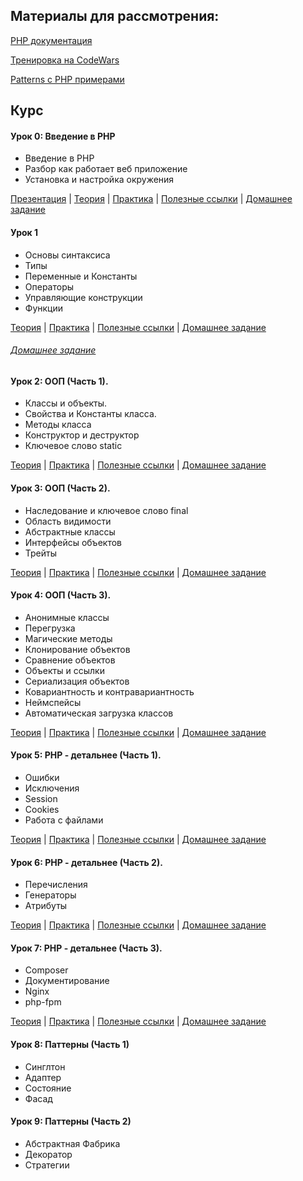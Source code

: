 ## Материалы для рассмотрения:

[PHP документация](https://www.php.net/docs.php)

[Тренировка на CodeWars](https://www.codewars.com/kata/search/php?q=&beta=false)

[Patterns с PHP примерами](https://refactoring.guru/uk/design-patterns/php)

## Курс

#### Урок 0: Введение в PHP

- Введение в PHP
- Разбор как работает веб приложение
- Установка и настройка окружения

[Презентация](https://docs.google.com/presentation/d/1vStwVV_O-Ydzg9oo4fAwOq3tqDCdNf3ucCLevCqEsJQ/edit?usp=sharing) | [Теория](./lessons/lesson-00/theory.md) | [Практика](lessons/lesson-00/practice.md) | [Полезные ссылки](lessons/lesson-00/links.md) | [Домашнее задание](lessons/lesson-00/hw.md)

#### Урок 1

- Основы синтаксиса
- Типы
- Переменные и Константы
- Операторы
- Управляющие конструкции
- Функции

[Теория](./lessons/lesson-01/theory.md) | [Практика](./lessons/lesson-01/practice.md) | [Полезные ссылки](./lessons/lesson-01/links.md) | [Домашнее задание](./lessons/lesson-01/hw.md)

###### [Домашнее задание](lessons/lesson-01/practice.md)

#### Урок 2: ООП (Часть 1).

- Классы и объекты.
- Свойства и Константы класса.
- Методы класса
- Конструктор и деструктор
- Ключевое слово static

[Теория](./lessons/lesson-02/theory.md) | [Практика](./lessons/lesson-02/practice.md) | [Полезные ссылки](./lessons/lesson-02/links.md) | [Домашнее задание](lessons/lesson-02/practice.md)

#### Урок 3: ООП (Часть 2).

- Наследование и ключевое слово final
- Область видимости
- Абстрактные классы
- Интерфейсы объектов
- Трейты

[Теория](./lessons/lesson-03/theory.md) | [Практика](./lessons/lesson-03/practice.md) | [Полезные ссылки](./lessons/lesson-03/links.md) | [Домашнее задание](lessons/lesson-03/practice.md)

#### Урок 4: ООП (Часть 3).

- Анонимные классы
- Перегрузка
- Магические методы
- Клонирование объектов
- Сравнение объектов
- Объекты и ссылки
- Сериализация объектов
- Ковариантность и контравариантность
- Неймспейсы
- Автоматическая загрузка классов

[Теория](./lessons/lesson-04/theory.md) | [Практика](./lessons/lesson-04/practice.md) | [Полезные ссылки](./lessons/lesson-04/links.md) | [Домашнее задание](lessons/lesson-04/practice.md)


#### Урок 5: PHP - детальнее (Часть 1).

- Ошибки
- Исключения
- Session
- Cookies
- Работа с файлами

[Теория](./lessons/lesson-05/theory.md) | [Практика](./lessons/lesson-05/practice.md) | [Полезные ссылки](./lessons/lesson-05/links.md) | [Домашнее задание](lessons/lesson-05/practice.md)

#### Урок 6: PHP - детальнее (Часть 2).

- Перечисления
- Генераторы
- Атрибуты

[Теория](./lessons/lesson-06/theory.md) | [Практика](./lessons/lesson-06/practice.md) | [Полезные ссылки](./lessons/lesson-06/links.md) | [Домашнее задание](lessons/lesson-06/practice.md)

#### Урок 7: PHP - детальнее (Часть 3).

- Composer
- Документирование
- Nginx
- php-fpm

[Теория](./lessons/lesson-07/theory.md) | [Практика](./lessons/lesson-07/practice.md) | [Полезные ссылки](./lessons/lesson-07/links.md) | [Домашнее задание](lessons/lesson-07/practice.md)

#### Урок 8: Паттерны (Часть 1)

- Синглтон
- Адаптер
- Состояние
- Фасад

#### Урок 9: Паттерны (Часть 2)

- Абстрактная Фабрика
- Декоратор
- Стратегии